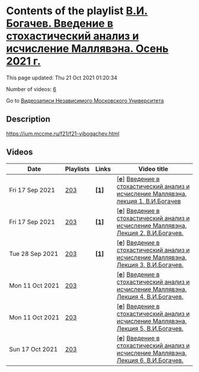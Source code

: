 # Contents of the playlist [В.И. Богачев. Введение в стохастический анализ и исчисление Маллявэна. Осень 2021 г.](https://www.youtube.com/playlist?list=PLp9ABVh6_x4G5gt4gk68XAuHbpTmYuvl0)

This page updated: Thu 21 Oct 2021 01:20:34

Number of videos: [6](#videos)

Go to [Видеозаписи Независимого Московского Университета](../README.md)

## Description

<https://ium.mccme.ru/f21/f21-vibogachev.html>

## Videos

|Date|Playlists|Links|Video title|
|---|---|---|---|
| Fri&nbsp;17&nbsp;Sep&nbsp;2021 | [203](../playlists/203 "В.И. Богачев. Введение в стохастический анализ и исчисление Маллявэна. Осень 2021 г.") | [**[1]**](https://ium.mccme.ru/f21/f21-vibogachev.html) | [[**e**](https://studio.youtube.com/video/WdsoEjpnE_o/edit "Edit")] [Введение в стохастический анализ и исчисление Маллявэна, лекция 1, В.И.Богачев](https://www.youtube.com/watch?v=WdsoEjpnE_o&list=PLp9ABVh6_x4G5gt4gk68XAuHbpTmYuvl0 "https://ium.mccme.ru/f21/f21-vibogachev.html") |
| Fri&nbsp;17&nbsp;Sep&nbsp;2021 | [203](../playlists/203 "В.И. Богачев. Введение в стохастический анализ и исчисление Маллявэна. Осень 2021 г.") | [**[1]**](https://ium.mccme.ru/f21/f21-vibogachev.html) | [[**e**](https://studio.youtube.com/video/nAQ3AtbH3iw/edit "Edit")] [Введение в стохастический анализ и исчисление Маллявэна, Лекция 2, В.И.Богачев.](https://www.youtube.com/watch?v=nAQ3AtbH3iw&list=PLp9ABVh6_x4G5gt4gk68XAuHbpTmYuvl0 "https://ium.mccme.ru/f21/f21-vibogachev.html") |
| Tue&nbsp;28&nbsp;Sep&nbsp;2021 | [203](../playlists/203 "В.И. Богачев. Введение в стохастический анализ и исчисление Маллявэна. Осень 2021 г.") | [**[1]**](https://ium.mccme.ru/f21/f21-vibogachev.html) | [[**e**](https://studio.youtube.com/video/WDm4OEDD4_0/edit "Edit")] [Введение в стохастический анализ и исчисление Маллявэна, Лекция 3, В.И.Богачев.](https://www.youtube.com/watch?v=WDm4OEDD4_0&list=PLp9ABVh6_x4G5gt4gk68XAuHbpTmYuvl0 "Подробнее о курсе: https://ium.mccme.ru/f21/f21-vibogachev.html") |
| Mon&nbsp;11&nbsp;Oct&nbsp;2021 | [203](../playlists/203 "В.И. Богачев. Введение в стохастический анализ и исчисление Маллявэна. Осень 2021 г.") |  | [[**e**](https://studio.youtube.com/video/CAixSfNZYiM/edit "Edit")] [Введение в стохастический анализ и исчисление Маллявэна, Лекция 4, В.И.Богачев.](https://www.youtube.com/watch?v=CAixSfNZYiM&list=PLp9ABVh6_x4G5gt4gk68XAuHbpTmYuvl0 "29.09.2021 г.") |
| Mon&nbsp;11&nbsp;Oct&nbsp;2021 | [203](../playlists/203 "В.И. Богачев. Введение в стохастический анализ и исчисление Маллявэна. Осень 2021 г.") |  | [[**e**](https://studio.youtube.com/video/VLOZAHxldU8/edit "Edit")] [Введение в стохастический анализ и исчисление Маллявэна, Лекция 5, В.И.Богачев.](https://www.youtube.com/watch?v=VLOZAHxldU8&list=PLp9ABVh6_x4G5gt4gk68XAuHbpTmYuvl0 "06.10.2021 г.") |
| Sun&nbsp;17&nbsp;Oct&nbsp;2021 | [203](../playlists/203 "В.И. Богачев. Введение в стохастический анализ и исчисление Маллявэна. Осень 2021 г.") |  | [[**e**](https://studio.youtube.com/video/IEyhLxbJB2I/edit "Edit")] [Введение в стохастический анализ и исчисление Маллявэна, Лекция 6, В.И.Богачев.](https://www.youtube.com/watch?v=IEyhLxbJB2I&list=PLp9ABVh6_x4G5gt4gk68XAuHbpTmYuvl0) |
